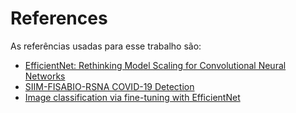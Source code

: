 # References

As referências usadas para esse trabalho são:
- [EfficientNet: Rethinking Model Scaling for Convolutional Neural Networks](https://paperswithcode.com/paper/efficientnet-rethinking-model-scaling-for)
- [SIIM-FISABIO-RSNA COVID-19 Detection](https://www.kaggle.com/c/siim-covid19-detection)
- [Image classification via fine-tuning with EfficientNet](https://keras.io/examples/vision/image_classification_efficientnet_fine_tuning/)